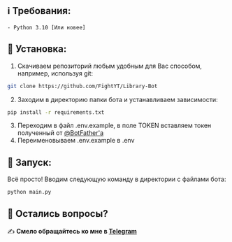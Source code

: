 ## ℹ️ Требования:
```
- Python 3.10 [Или новее]
```

## 🚀 Установка:
1. Скачиваем репозиторий любым удобным для Вас способом, например, используя git:
```sh
git clone https://github.com/FightYT/Library-Bot
```
2. Заходим в директорию папки бота и устанавливаем зависимости:
```sh
pip install -r requirements.txt
```
3. Переходим в файл .env.example, в поле TOKEN вставляем токен полученный от [@BotFather'а](https://t.me/BotFather)
4. Переименовываем .env.example в .env

## 🚩 Запуск:
Всё просто! Вводим следующую команду в директории с файлами бота:

```sh
python main.py
```

## 🔎 Остались вопросы?
✍️ **Смело обращайтесь ко мне в [Telegram](https://t.me/ka_lifr)**
